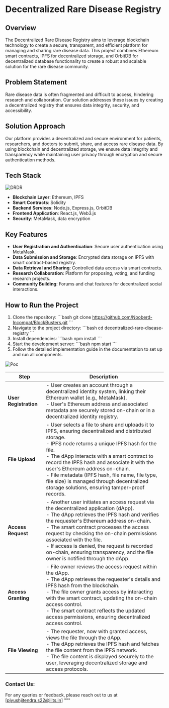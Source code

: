 # Decentralized Rare Disease Registry

## Overview

The Decentralized Rare Disease Registry aims to leverage blockchain technology to create a secure, transparent, and efficient platform for managing and sharing rare disease data. This project combines Ethereum smart contracts, IPFS for decentralized storage, and OrbitDB for decentralized database functionality to create a robust and scalable solution for the rare disease community.

## Problem Statement

Rare disease data is often fragmented and difficult to access, hindering research and collaboration. Our solution addresses these issues by creating a decentralized registry that ensures data integrity, security, and accessibility.

## Solution Approach

Our platform provides a decentralized and secure environment for patients, researchers, and doctors to submit, share, and access rare disease data. By using blockchain and decentralized storage, we ensure data integrity and transparency while maintaining user privacy through encryption and secure authentication methods.



## Tech Stack

![DRDR](https://github.com/user-attachments/assets/035ad3e7-72d8-4981-9ba7-020afc1d9f78)


- **Blockchain Layer**: Ethereum, IPFS
- **Smart Contracts**: Solidity
- **Backend Services**: Node.js, Express.js, OrbitDB
- **Frontend Application**: React.js, Web3.js
- **Security**: MetaMask, data encryption

## Key Features

- **User Registration and Authentication**: Secure user authentication using MetaMask.
- **Data Submission and Storage**: Encrypted data storage on IPFS with smart contract-based registry.
- **Data Retrieval and Sharing**: Controlled data access via smart contracts.
- **Research Collaboration**: Platform for proposing, voting, and funding research projects.
- **Community Building**: Forums and chat features for decentralized social interactions.

## How to Run the Project

1. Clone the repository:
   \`\`\`bash
   git clone https://github.com/Nooberd-Incompat/BlockBusters.git
   \`\`\`
2. Navigate to the project directory:
   \`\`\`bash
   cd decentralized-rare-disease-registry
   \`\`\`
3. Install dependencies:
   \`\`\`bash
   npm install
   \`\`\`
4. Start the development server:
   \`\`\`bash
   npm start
   \`\`\`
5. Follow the detailed implementation guide in the documentation to set up and run all components.

![Poc](https://github.com/user-attachments/assets/e646a172-b48d-4321-9c3f-cc1313344ed5)


| Step                | Description                                                                                                                                                                                                                                 |
|---------------------|---------------------------------------------------------------------------------------------------------------------------------------------------------------------------------------------------------------------------------------------|
| **User Registration** | - User creates an account through a decentralized identity system, linking their Ethereum wallet (e.g., MetaMask). <br> - User's Ethereum address and associated metadata are securely stored on-chain or in a decentralized identity registry. |
| **File Upload**       | - User selects a file to share and uploads it to IPFS, ensuring decentralized and distributed storage. <br> - IPFS node returns a unique IPFS hash for the file. <br> - The dApp interacts with a smart contract to record the IPFS hash and associate it with the user's Ethereum address on-chain. <br> - File metadata (IPFS hash, file name, file type, file size) is managed through decentralized storage solutions, ensuring tamper-proof records. |
| **Access Request**    | - Another user initiates an access request via the decentralized application (dApp). <br> - The dApp retrieves the IPFS hash and verifies the requester's Ethereum address on-chain. <br> - The smart contract processes the access request by checking the on-chain permissions associated with the file. <br> - If access is denied, the request is recorded on-chain, ensuring transparency, and the file owner is notified through the dApp. |
| **Access Granting**   | - File owner reviews the access request within the dApp. <br> - The dApp retrieves the requester's details and IPFS hash from the blockchain. <br> - The file owner grants access by interacting with the smart contract, updating the on-chain access control. <br> - The smart contract reflects the updated access permissions, ensuring decentralized access control. |
| **File Viewing**      | - The requester, now with granted access, views the file through the dApp. <br> - The dApp retrieves the IPFS hash and fetches the file content from the IPFS network. <br> - The file content is displayed securely to the user, leveraging decentralized storage and access protocols. |



### Contact Us:
For any queries or feedback, please reach out to us at [piyushjitendra.s22@iiits.in]
"""
